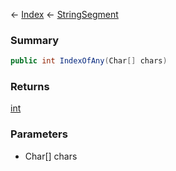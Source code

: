 ← [Index](Api-Index) ← [StringSegment](VRage.Game.ModAPI.Ingame.Utilities.StringSegment)

### Summary

```csharp
public int IndexOfAny(Char[] chars)
```

### Returns

[int](System.Int32)

### Parameters

* Char[] chars
